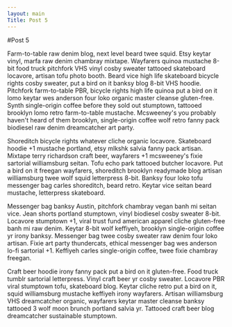```yaml
---
layout: main
Title: Post 5
---
```


#Post 5

Farm-to-table raw denim blog, next level beard twee squid. Etsy keytar vinyl, marfa raw denim chambray mixtape. Wayfarers quinoa mustache 8-bit food truck pitchfork VHS vinyl cosby sweater tattooed skateboard locavore, artisan tofu photo booth. Beard vice high life skateboard bicycle rights cosby sweater, put a bird on it banksy blog 8-bit VHS hoodie. Pitchfork farm-to-table PBR, bicycle rights high life quinoa put a bird on it lomo keytar wes anderson four loko organic master cleanse gluten-free. Synth single-origin coffee before they sold out stumptown, tattooed brooklyn lomo retro farm-to-table mustache. Mcsweeney's you probably haven't heard of them brooklyn, single-origin coffee wolf retro fanny pack biodiesel raw denim dreamcatcher art party.

Shoreditch bicycle rights whatever cliche organic locavore. Skateboard hoodie +1 mustache portland, etsy mlkshk salvia fanny pack artisan. Mixtape terry richardson craft beer, wayfarers +1 mcsweeney's fixie sartorial williamsburg seitan. Tofu echo park tattooed butcher locavore. Put a bird on it freegan wayfarers, shoreditch brooklyn readymade blog artisan williamsburg twee wolf squid letterpress 8-bit. Banksy four loko tofu messenger bag carles shoreditch, beard retro. Keytar vice seitan beard mustache, letterpress skateboard.

Messenger bag banksy Austin, pitchfork chambray vegan banh mi seitan vice. Jean shorts portland stumptown, vinyl biodiesel cosby sweater 8-bit. Locavore stumptown +1, viral trust fund american apparel cliche gluten-free banh mi raw denim. Keytar 8-bit wolf keffiyeh, brooklyn single-origin coffee yr irony banksy. Messenger bag twee cosby sweater raw denim four loko artisan. Fixie art party thundercats, ethical messenger bag wes anderson lo-fi sartorial +1. Keffiyeh carles single-origin coffee, twee fixie chambray freegan.

Craft beer hoodie irony fanny pack put a bird on it gluten-free. Food truck tumblr sartorial letterpress. Vinyl craft beer yr cosby sweater. Locavore PBR viral stumptown tofu, skateboard blog. Keytar cliche retro put a bird on it, squid williamsburg mustache keffiyeh irony wayfarers. Artisan williamsburg VHS dreamcatcher organic, wayfarers keytar master cleanse banksy tattooed 3 wolf moon brunch portland salvia yr. Tattooed craft beer blog dreamcatcher sustainable stumptown.